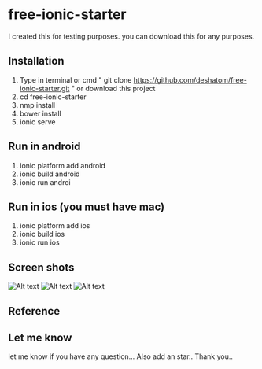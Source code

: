 # free-ionic-starter

I created this for testing purposes. you can download this for any purposes. 

## Installation

1. Type in terminal or cmd " git clone  https://github.com/deshatom/free-ionic-starter.git " or download this project
2. cd free-ionic-starter
3. nmp install
4. bower install
5. ionic serve
 
## Run in android

1. ionic platform add android
2. ionic build android
3. ionic run androi

## Run in ios (you must have mac)

1. ionic platform add ios
2. ionic build ios
3. ionic run ios

## Screen shots

![Alt text](/../master/www/img/screen-shots/dash-screen-shot.png?raw=true "Dash Board")
![Alt text](/../master/www/img/screen-shots/details-screen-shot.png?raw=true "Dash Board")
![Alt text](/../master/www/img/screen-shots/list-screen-shot.png?raw=true "Dash Board")
## Reference

## Let me know

let me know if you have any question... Also add an star.. Thank you.. 
